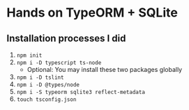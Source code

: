 # Hands on TypeORM + SQLite

## Installation processes I did

1. `npm init`
1. `npm i -D typescript ts-node`
    - Optional: You may install these two packages globally
1. `npm i -D tslint`
1. `npm i -D @types/node`
1. `npm i -S typeorm sqlite3 reflect-metadata`
1. `touch tsconfig.json`